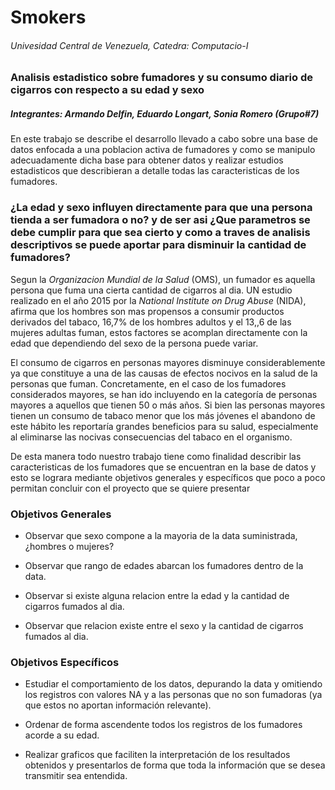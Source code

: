 # Smokers
 
###### Univesidad Central de Venezuela, Catedra: Computacio-I

### Analisis estadistico sobre fumadores y su consumo diario de cigarros con respecto a su edad y sexo

##### Integrantes: Armando Delfin, Eduardo Longart, Sonia Romero (Grupo#7)

En este trabajo se describe el desarrollo llevado a cabo sobre una base de datos enfocada a una poblacion activa de fumadores y como se manipulo adecuadamente dicha base para obtener datos y realizar estudios estadisticos que describieran a detalle todas las caracteristicas de los fumadores.

### ¿La edad y sexo influyen directamente para que una persona tienda a ser fumadora o no? y de ser asi ¿Que parametros se debe cumplir para que sea cierto y como a traves de analisis descriptivos se puede aportar para disminuir la cantidad de fumadores?

Segun la *Organizacion Mundial de la Salud* (OMS), un fumador es aquella persona que fuma una cierta cantidad de cigarros al dia. UN estudio realizado en el año 2015 por la *National Institute on Drug Abuse* (NIDA), afirma que los hombres son mas propensos a consumir productos derivados del tabaco, 16,7% de los hombres adultos y el 13,,6 de las mujeres adultas fuman, estos factores se acomplan directamente con la edad que dependiendo del sexo de la persona puede variar. 

El consumo de cigarros en personas mayores disminuye considerablemente ya que constituye a una de las causas de efectos nocivos en la salud de la personas que fuman. Concretamente, en el caso de los fumadores considerados mayores, se han ido incluyendo en la categoría de personas mayores a aquellos que tienen 50 o más años. Si bien las personas mayores tienen un consumo de tabaco menor que los más jóvenes el abandono de este hábito les reportaría grandes beneficios para su salud, especialmente al eliminarse las nocivas consecuencias del tabaco en el organismo.

De esta manera todo nuestro trabajo tiene como finalidad describir las caracteristicas de los fumadores que se encuentran en la base de datos y esto se lograra mediante objetivos generales y específicos  que poco a poco permitan concluir con el proyecto que se quiere presentar 

### Objetivos Generales

- Observar que sexo compone a la mayoria de la data suministrada, ¿hombres o mujeres?

- Observar que rango de edades abarcan los fumadores dentro de la data.

- Observar si existe alguna relacion entre la edad y la cantidad de cigarros fumados al dia.

- Observar que relacion existe entre el sexo y la cantidad de cigarros fumados al dia.

### Objetivos Específicos

- Estudiar el comportamiento de los datos, depurando la data y omitiendo los registros con valores NA y a las personas que no son fumadoras (ya que estos no aportan información relevante).

- Ordenar de forma ascendente todos los registros de los fumadores acorde a su edad.

- Realizar graficos que faciliten la interpretación de los resultados obtenidos y presentarlos de forma que toda la información que se desea transmitir sea entendida.
